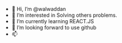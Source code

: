 - 👋 Hi, I’m @walwaddan
- 👀 I’m interested in Solving others problems. 
- 🌱 I’m currently learning REACT.JS
- 💞️ I’m looking forward to use github
- 📫 

<!---
walwaddan/walwaddan is a ✨ special ✨ repository because its `README.md` (this file) appears on your GitHub profile.
You can click the Preview link to take a look at your changes.
--->
